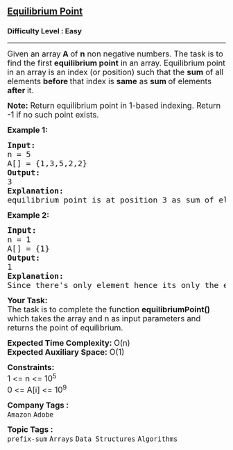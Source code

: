 <h2><a href="https://www.geeksforgeeks.org/problems/equilibrium-point-1587115620/1?page=1&sortBy=submissions">Equilibrium Point</a></h2><h3>Difficulty Level : Easy</h3><hr><div class="problems_problem_content__Xm_eO"><p><span style="font-size: 18px;">Given an array<strong> A </strong>of <strong>n</strong> non negative numbers. The task is to find the first <strong>equilibrium point</strong> in an array. Equilibrium point in an array is an index (or position) such that the <strong>sum</strong> of all elements <strong>before </strong>that index is <strong>same</strong> as <strong>sum </strong>of elements <strong>after </strong>it.</span></p>
<p><strong><span style="font-size: 18px;">Note:</span></strong><span style="font-size: 18px;"> Return e</span><span style="font-size: 18px;">quilibrium point in 1-based indexing.</span><span style="font-size: 18px;">&nbsp;Return -1 if no such point exists.&nbsp;</span></p>
<p><span style="font-size: 18px;"><strong>Example 1:</strong></span></p>
<pre><span style="font-size: 18px;"><strong>Input: 
</strong>n = 5 
A[] = {1,3,5,2,2} 
<strong>Output: <br></strong>3<strong> 
Explanation: </strong> 
equilibrium point is at position 3 as sum of elements before it (1+3) = sum of elements after it (2+2).<strong> </strong></span>
</pre>
<p><span style="font-size: 18px;"><strong>Example 2:</strong></span></p>
<pre><span style="font-size: 14pt;"><strong>Input:
</strong></span><span style="font-size: 18px;">n = 1
A[] = {1}
<strong>Output: <br></strong>1<strong>
Explanation:
</strong>Since there's only element hence its only the equilibrium point.</span></pre>
<p><span style="font-size: 18px;"><strong>Your&nbsp;Task:</strong><br>The task is to complete the function <strong>equilibriumPoint()</strong> which takes the array and n as input parameters and returns the point of equilibrium.&nbsp;</span></p>
<p><span style="font-size: 18px;"><strong>Expected Time Complexity: </strong>O(n)<br><strong>Expected Auxiliary Space:</strong> O(1)</span></p>
<p><span style="font-size: 18px;"><strong>Constraints:</strong><br>1 &lt;= n&nbsp;&lt;= 10<sup>5</sup><br>0 &lt;= A[i] &lt;= 10<sup>9</sup></span></p></div><p><span style=font-size:18px><strong>Company Tags : </strong><br><code>Amazon</code>&nbsp;<code>Adobe</code>&nbsp;<br><p><span style=font-size:18px><strong>Topic Tags : </strong><br><code>prefix-sum</code>&nbsp;<code>Arrays</code>&nbsp;<code>Data Structures</code>&nbsp;<code>Algorithms</code>&nbsp;